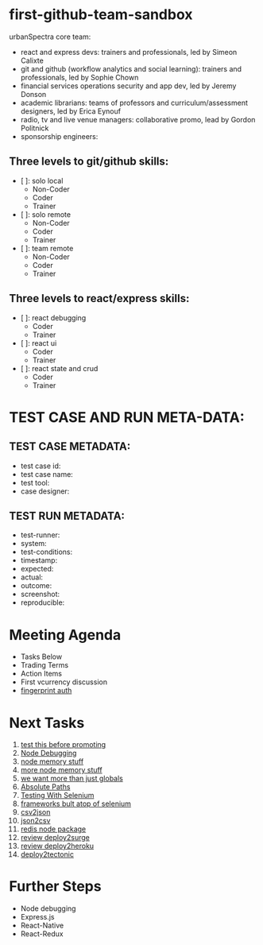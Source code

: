 # first-github-team-sandbox

urbanSpectra core team:
- react and express devs: trainers and professionals, led by Simeon Calixte
- git and github (workflow analytics and social learning):  trainers and professionals, led by Sophie Chown
- financial services operations security and app dev, led by Jeremy Donson
- academic librarians: teams of professors and curriculum/assessment designers, led by Erica Eynouf
- radio, tv and live venue managers: collaborative promo, lead by Gordon Politnick
- sponsorship engineers: 

## Three levels to git/github skills:
- [ ]: solo local
  - Non-Coder
  - Coder
  - Trainer
- [ ]: solo remote
  - Non-Coder
  - Coder
  - Trainer
- [ ]: team remote
  - Non-Coder
  - Coder
  - Trainer

## Three levels to react/express skills:
- [ ]: react debugging
  - Coder
  - Trainer
- [ ]: react ui
  - Coder
  - Trainer
- [ ]: react state and crud
  - Coder
  - Trainer

# TEST CASE AND RUN META-DATA:

## TEST CASE METADATA:
- test case id:
- test case name:
- test tool:
- case designer:

## TEST RUN METADATA:
- test-runner:
- system:
- test-conditions:
- timestamp:
- expected:
- actual:
- outcome:
- screenshot:
- reproducible:

# Meeting Agenda
* Tasks Below
* Trading Terms
* Action Items
* First vcurrency discussion
* [fingerprint auth](https://www.washingtonpost.com/news/the-switch/wp/2018/01/12/the-tech-to-embed-a-fingerprint-reader-inside-a-screen-arrived-at-ces-but-only-in-a-chinese-phone-for-now/?utm_term=.2da75766911e)

# Next Tasks
1. [test this before promoting](http://xyc.github.io/react-inspector/)
2. [Node Debugging](http://xyc.github.io/react-inspector/)
3. [node memory stuff](https://blog.codeship.com/understanding-garbage-collection-in-node-js/)
4. [more node memory stuff](http://jayconrod.com/posts/55/a-tour-of-v8-garbage-collection)
5. [we want more than just globals](https://stackoverflow.com/questions/31173473/list-all-global-variables-in-node-js)
6. [Absolute Paths](https://spin.atomicobject.com/2017/10/07/absolute-paths-javascript/)
7. [Testing With Selenium](https://christopher.su/2015/selenium-chromedriver-ubuntu/)
8. [frameworks bult atop of selenium](http://galenframework.com/docs/about/)
9. [csv2json](https://www.npmjs.com/package/csv2json)
10. [json2csv](https://www.npmjs.com/package/json2json)
11. [redis node package](https://redislabs.com/lp/node-js-redis/)
12. [review deploy2surge](http://surge.sh)
13. [review deploy2heroku](http://www.heroku.com)
14. [deploy2tectonic](http://www.tectonic.com)


# Further Steps
* Node debugging
* Express.js
* React-Native
* React-Redux
